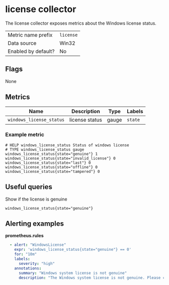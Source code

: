 # license collector

The license collector exposes metrics about the Windows license status.

|||
-|-
Metric name prefix  | `license`
Data source         | Win32
Enabled by default? | No

## Flags

None

## Metrics

| Name                     | Description    | Type  | Labels  |
|--------------------------|----------------|-------|---------|
| `windows_license_status` | license status | gauge | `state` |

### Example metric

```
# HELP windows_license_status Status of windows license
# TYPE windows_license_status gauge
windows_license_status{state="genuine"} 1
windows_license_status{state="invalid_license"} 0
windows_license_status{state="last"} 0
windows_license_status{state="offline"} 0
windows_license_status{state="tampered"} 0
```


## Useful queries

Show if the license is genuine

```
windows_license_status{state="genuine"}
```

## Alerting examples
**prometheus.rules**
```yaml
  - alert: "WindowsLicense"
    expr: 'windows_license_status{state="genuine"} == 0'
    for: "10m"
    labels:
      severity: "high"
    annotations:
      summary: "Windows system license is not genuine"
      description: "The Windows system license is not genuine. Please check the license status."
```
